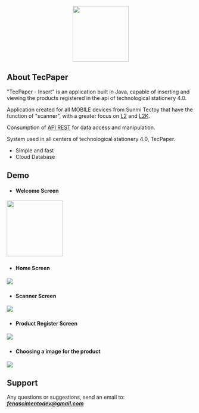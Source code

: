 <p align="center">
    <a href="https://laravel.com" target="_blank">
        <img src="http://tecpaper.tk/tecpaper/public/img/ic_launcher_round.png" width="150" alt="">
    </a>
</p>

## About TecPaper

"TecPaper - Insert" is an application built in Java, capable of inserting and viewing the products registered in the api of technological stationery 4.0.

Application created for all MOBILE devices from Sunmi Tectoy that have the function of "scanner", with a greater focus on [L2](https://www.sunmi.com/en/L2/) and [L2K](https://www.sunmi.com/en/l2k/).

Consumption of [API REST](https://github.com/nascimentofe/tecpaper-api) for data access and manipulation.

System used in all centers of technological stationery 4.0, TecPaper.

- Simple and fast
- Cloud Database

## Demo

- #### Welcome Screen
<img src="http://tecpaper.tk/tecpaper/public/mov/insert/1.gif" width="150" alt="">

###
- #### Home Screen
![](http://tecpaper.tk/tecpaper/public/mov/insert/2.gif)

###
- #### Scanner Screen
![](http://tecpaper.tk/tecpaper/public/mov/insert/3.gif)

###
- #### Product Register Screen
![](http://tecpaper.tk/tecpaper/public/mov/insert/4.gif)

###
- #### Choosing a image for the product
![](http://tecpaper.tk/tecpaper/public/mov/insert/5.gif)

## Support
Any questions or suggestions, send an email to: ***fenascimentodev@gmail.com***
